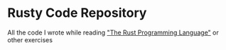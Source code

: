 # Rusty Code Repository

All the code I wrote while reading ["The Rust Programming Language"](https://doc.rust-lang.org/book/title-page.html) or other exercises
